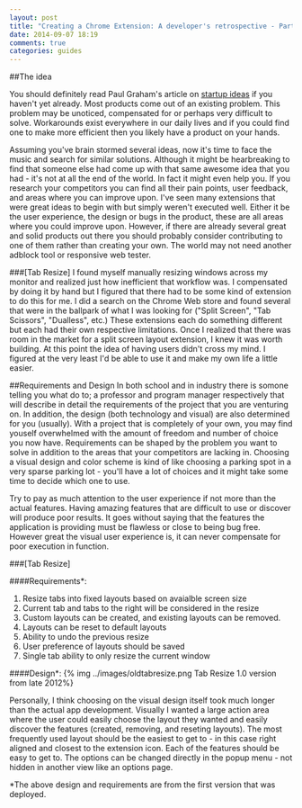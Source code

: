 ```yaml
---
layout: post
title: "Creating a Chrome Extension: A developer's retrospective - Part 1 (Inception)"
date: 2014-09-07 18:19
comments: true
categories: guides
---
```


##The idea

You should definitely read Paul Graham's article on [startup ideas][1] if you haven't yet already. Most products come out of an  existing problem. This problem may be unoticed, compensated for or perhaps very difficult to solve. Workarounds exist everywhere in our daily lives and if you could find one to make more efficient then you likely have a product on your hands. 

Assuming you've brain stormed several ideas, now it's time to face the music and search for similar solutions. Although it might be hearbreaking to find that someone else had come up with that same awesome idea that you had - it's not at all the end of the world. In fact it might even help you. If you research your competitors you can find all their pain points, user feedback, and areas where you can improve upon. I've seen many extensions that were great ideas to begin with but simply weren't executed well. Either it be the user experience, the design or bugs in the product, these are all areas where you could improve upon. However, if there are already several great and solid products out there you should probably consider contributing to one of them rather than creating your own. The world may not need another adblock tool or responsive web tester.

###[Tab Resize] 
I found myself manually resizing windows across my monitor and realized just how inefficient that workflow was. I compensated by doing it by hand but I figured that there had to be some kind of extension to do this for me. I did a search on the Chrome Web store and found several that were in the ballpark of what I was looking for ("Split Screen", "Tab Scissors", "Dualless", etc.) These extensions each do something different but each had their own respective limitations. Once I realized that there was room in the market for a split screen layout extension, I knew it was worth building. At this point the idea of having users didn't cross my mind.  I figured at the very least I'd be able to use it and make my own life a little easier.

##Requirements and Design
In both school and in industry there is somone telling you what do to; a professor and program manager respectively that will describe in detail the requirements of the project that you are venturing on. In addition, the design (both technology and visual) are also determined for you (usually). With a project that is completely of your own, you may find youself overwhelmed with the amount of freedom and number of choice you now have. Requirements can be shaped by the problem you want to solve in addition to the areas that your competitors are lacking in. Choosing a visual design and color scheme is kind of like choosing a parking spot in a very sparse parking lot - you'll have a lot of choices and it might take some time to decide which one to use.

Try to pay as much attention to the user experience if not more than the actual features. Having amazing features that are difficult to use or discover will produce poor results. It goes without saying that the features the application is providing must be flawless or close to being bug free. However great the visual user experience is, it can never compensate for poor execution in function. 

###[Tab Resize]

####Requirements*:
1. Resize tabs into fixed layouts based on avaialble screen size
2. Current tab and tabs to the right will be considered in the resize
3. Custom layouts can be created, and existing layouts can be removed.
4. Layouts can be reset to default layouts
5. Ability to undo the previous resize
6. User preference of layouts should be saved
7. Single tab ability to only resize the current window

####Design*:
{% img ../images/oldtabresize.png Tab Resize 1.0 version from late 2012%}

Personally, I think choosing on the visual design itself took much longer than the actual app development. Visually I wanted a large action area where the user could easily choose the layout they wanted and easily discover the features (created, removing, and reseting layouts).  The most frequently used layout should be the easiest to get to - in this case right aligned and closest to the extension icon. Each of the features should be easy to get to. The options can be changed directly in the popup menu - not hidden in another view like an options page. 

*The above design and requirements are from the first version that was deployed.

[1]: http://www.paulgraham.com/startupideas.html "start up ideas"